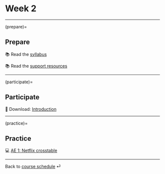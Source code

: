 # Week 2


---

(prepare)=
## Prepare

📚 Read the [syllabus](../docs/course-syllabus.md)

📚 Read the [support resources](../docs/course-support.md)

---

(participate)=
## Participate

📘 Download: [Introduction](/slides/lec-1.html)

---

(practice)=
## Practice

💻 [AE 1: Netflix crosstable](../ae/ae1/01-1b-netflix-g.ipynb)


---

Back to [course schedule](../docs/course-schedule.md) ⏎
